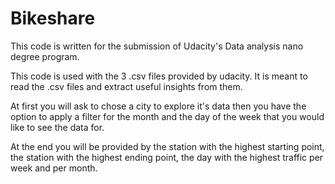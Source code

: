# Bikeshare
This code is written for the submission of Udacity's Data analysis nano degree program.

This code is used with the 3 .csv files provided by udacity. It is meant to read the .csv files
and extract useful insights from them.

At first you will ask to chose a city to explore it's data then you have the option to apply a filter
for the month and the day of the week that you would like to see the data for.

At the end you will be provided by the station with the highest starting point, the station with the highest
ending point, the day with the highest traffic per week and per month.
